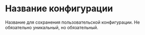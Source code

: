 # Название конфигурации

Название для сохранения пользовательской конфигурации. Не обязательно уникальный, но обязательный.